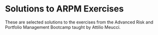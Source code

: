 Solutions to ARPM Exercises
====

These are selected solutions to the exercises from the Advanced Risk and Portfolio Management Bootcamp taught by Attilio Meucci.
